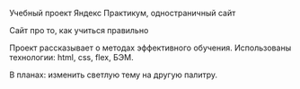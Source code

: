 
Учебный проект Яндекс Практикум, одностраничный сайт

Сайт про то, как учиться правильно

Проект рассказывает о методах эффективного обучения.
Использованы технологии: html, css, flex, БЭМ.

В планах: изменить светлую тему на другую палитру.
